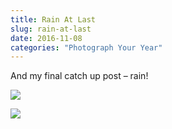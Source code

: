 ```yaml
---
title: Rain At Last
slug: rain-at-last
date: 2016-11-08
categories: "Photograph Your Year"
---
```


<p>And my final catch up post – rain!</p>
<p><img src="https://res.cloudinary.com/dy6grlu8z/image/upload/v1558841768/cedf2090u5jw6fd5cvnb.jpg"/></p>
<p><img src="https://res.cloudinary.com/dy6grlu8z/image/upload/v1558841768/younftnqsvyzkwr6tboa.jpg"/></p>
<p> </p>







